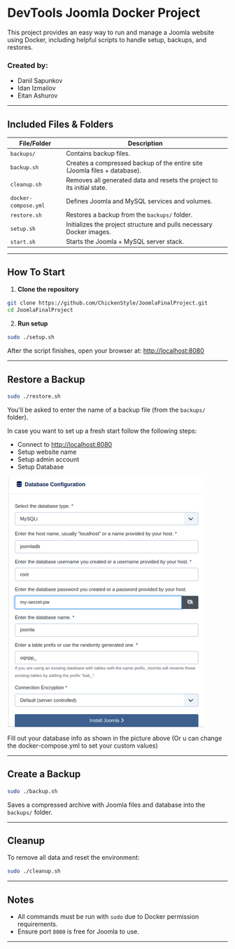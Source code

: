 
#  DevTools Joomla Docker Project

This project provides an easy way to run and manage a Joomla website using Docker, including helpful scripts to handle setup, backups, and restores.
### Created by:
* Danil Sapunkov
* Idan Izmailov
* Eitan Ashurov

---

## Included Files & Folders

| File/Folder        | Description |
|--------------------|-------------|
| `backups/`         | Contains backup files. |
| `backup.sh`        | Creates a compressed backup of the entire site (Joomla files + database). |
| `cleanup.sh`       | Removes all generated data and resets the project to its initial state. |
| `docker-compose.yml` | Defines Joomla and MySQL services and volumes. |
| `restore.sh`       | Restores a backup from the `backups/` folder. |
| `setup.sh`         | Initializes the project structure and pulls necessary Docker images. |
| `start.sh`         | Starts the Joomla + MySQL server stack. |

---

## How To Start

1. **Clone the repository**

```bash
git clone https://github.com/ChickenStyle/JoomlaFinalProject.git
cd JoomlaFinalProject
```

2. **Run setup**

```bash
sudo ./setup.sh
```

After the script finishes, open your browser at: [http://localhost:8080](http://localhost:8080)

---

## Restore a Backup

```bash
sudo ./restore.sh
```

You'll be asked to enter the name of a backup file (from the `backups/` folder).

In case you want to set up a fresh start follow the following steps:
* Connect to [http://localhost:8080](http://localhost:8080)
* Setup website name
* Setup admin account
* Setup Database

![database.png](database.png)

Fill out your database info as shown in the picture above (Or u can change the docker-compose.yml to set your custom values)

---



## Create a Backup

```bash
sudo ./backup.sh
```

Saves a compressed archive with Joomla files and database into the `backups/` folder.

---

## Cleanup

To remove all data and reset the environment:

```bash
sudo ./cleanup.sh
```

---

## Notes

- All commands must be run with `sudo` due to Docker permission requirements.
- Ensure port `8080` is free for Joomla to use.

---
